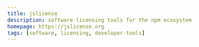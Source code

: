 ```yaml
---
title: jslicense
description: software licensing tools for the npm ecosystem
homepage: https://jslicense.org
tags: [software, licensing, developer-tools]
---
```

